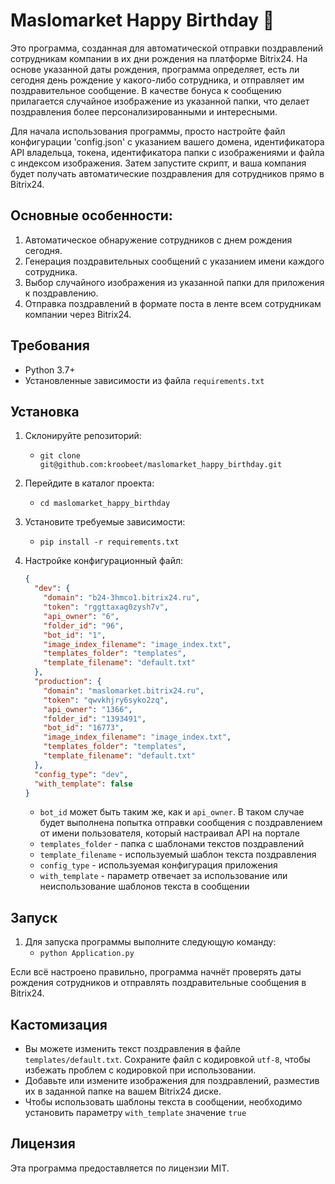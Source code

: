 # Maslomarket Happy Birthday 🎂
Это программа, созданная для автоматической отправки поздравлений сотрудникам компании в их дни рождения на платформе Bitrix24. На основе указанной даты рождения, программа определяет, есть ли сегодня день рождение у какого-либо сотрудника, и отправляет им поздравительное сообщение. В качестве бонуса к сообщению прилагается случайное изображение из указанной папки, что делает поздравления более персонализированными и интересными.

Для начала использования программы, просто настройте файл конфигурации 'config.json' с указанием вашего домена, идентификатора API владельца, токена, идентификатора папки с изображениями и файла с индексом изображения. Затем запустите скрипт, и ваша компания будет получать автоматические поздравления для сотрудников прямо в Bitrix24.

## Основные особенности:

1. Автоматическое обнаружение сотрудников с днем рождения сегодня.
2. Генерация поздравительных сообщений с указанием имени каждого сотрудника.
3. Выбор случайного изображения из указанной папки для приложения к поздравлению.
4. Отправка поздравлений в формате поста в ленте всем сотрудникам компании через Bitrix24.

## Требования

- Python 3.7+
- Установленные зависимости из файла `requirements.txt`

## Установка

1. Склонируйте репозиторий:
   - `git clone git@github.com:kroobeet/maslomarket_happy_birthday.git`

2. Перейдите в каталог проекта:
   - `cd maslomarket_happy_birthday`

3. Установите требуемые зависимости:
   - `pip install -r requirements.txt`

4. Настройке конфигурационный файл:
   ```json
   {
     "dev": {
       "domain": "b24-3hmco1.bitrix24.ru",
       "token": "rggttaxag0zysh7v",
       "api_owner": "6",
       "folder_id": "96",
       "bot_id": "1",
       "image_index_filename": "image_index.txt",
       "templates_folder": "templates",
       "template_filename": "default.txt"
     },
     "production": {
       "domain": "maslomarket.bitrix24.ru",
       "token": "qwvkhjry6syko2zq",
       "api_owner": "1366",
       "folder_id": "1393491",
       "bot_id": "16773",
       "image_index_filename": "image_index.txt",
       "templates_folder": "templates",
       "template_filename": "default.txt"
     },
     "config_type": "dev",
     "with_template": false
   }
   ```
   - `bot_id` может быть таким же, как и `api_owner`. В таком случае будет выполнена попытка отправки сообщения с поздравлением от имени пользователя, который настраивал API на портале
   - `templates_folder` - папка с шаблонами текстов поздравлений
   - `template_filename` - используемый шаблон текста поздравления
   - `config_type` - используемая конфигурация приложения
   - `with_template` - параметр отвечает за использование или неиспользование шаблонов текста в сообщении 
   
## Запуск

1. Для запуска программы выполните следующую команду:
   - `python Application.py`

Если всё настроено правильно, программа начнёт проверять даты рождения сотрудников и отправлять поздравительные сообщения в Bitrix24.

## Кастомизация
- Вы можете изменить текст поздравления в файле `templates/default.txt`. Сохраните файл с кодировкой `utf-8`, чтобы избежать проблем с кодировкой при использовании.
- Добавьте или измените изображения для поздравлений, разместив их в заданной папке на вашем Bitrix24 диске.
- Чтобы использовать шаблоны текста в сообщении, необходимо установить параметру `with_template` значение `true`

## Лицензия
Эта программа предоставляется по лицензии MIT.
